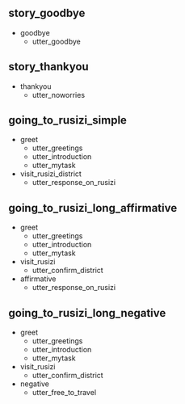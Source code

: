 ## story_goodbye
* goodbye
    - utter_goodbye

## story_thankyou
* thankyou
    - utter_noworries

## going_to_rusizi_simple
* greet
    - utter_greetings
	- utter_introduction
	- utter_mytask
* visit_rusizi_district
    - utter_response_on_rusizi

## going_to_rusizi_long_affirmative
* greet
    - utter_greetings
	- utter_introduction
	- utter_mytask
* visit_rusizi
    - utter_confirm_district
* affirmative
    - utter_response_on_rusizi

## going_to_rusizi_long_negative
* greet
    - utter_greetings
	- utter_introduction
	- utter_mytask
* visit_rusizi
    - utter_confirm_district
* negative
    - utter_free_to_travel
